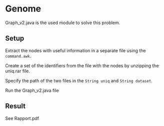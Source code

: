 # Genome

Graph_v2.java is the used module to solve this problem.

## Setup

Extract the nodes with useful information in a separate file using the `command.awk`.

Create a set of the identifiers from the file with the nodes by unzipping the uniq.rar file.

Specify the path of the two files in the `String uniq` and `String dataset`.

Run the Graph_v2.java file

## Result

See Rapport.pdf

